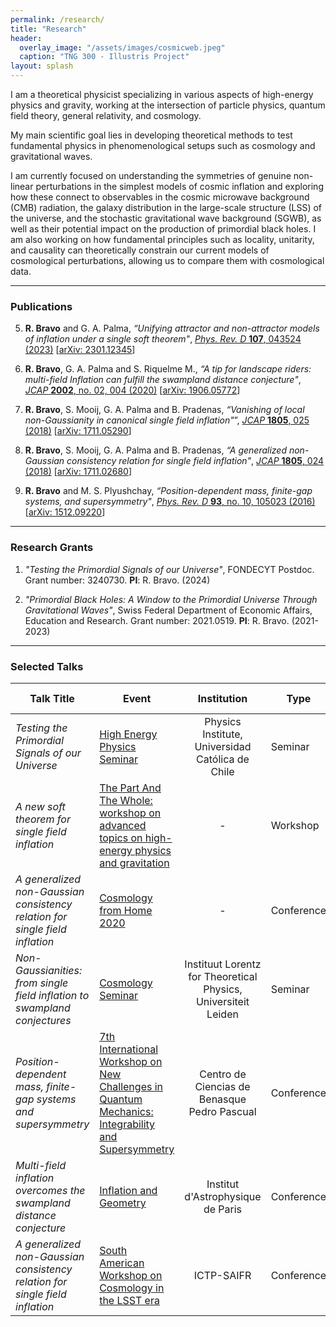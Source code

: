 ```yaml
---
permalink: /research/
title: "Research"
header:
  overlay_image: "/assets/images/cosmicweb.jpeg"
  caption: "TNG 300 - Illustris Project"
layout: splash
---
```


I am a theoretical physicist specializing in various aspects of high-energy physics and gravity, working at the intersection of particle physics, quantum field theory, general relativity, and cosmology. 

My main scientific goal lies in developing theoretical methods to test fundamental physics in phenomenological setups such as cosmology and gravitational waves. 

I am currently focused on understanding the symmetries of genuine non-linear perturbations in the simplest models of cosmic inflation and exploring how these connect to observables in the cosmic microwave background (CMB) radiation, the galaxy distribution in the large-scale structure (LSS) of the universe, and the stochastic gravitational wave background (SGWB), as well as their potential impact on the production of primordial black holes. I am also working on how fundamental principles such as locality, unitarity, and causality can theoretically constrain our current models of cosmological perturbations, allowing us to compare them with cosmological data.


----------------------------------------
### Publications

5. **R. Bravo** and G. A. Palma, *“Unifying attractor and non-attractor models of inflation under a single soft theorem"*, [*Phys. Rev. D* **107**, 043524 (2023)](https://doi.org/10.1103/PhysRevD.107.043524) [[arXiv: 2301.12345](https://arxiv.org/abs/2301.12345)]

4. **R. Bravo**, G. A. Palma and S. Riquelme M., *“A tip for landscape riders: multi-field Inflation
can fulfill the swampland distance conjecture"*, [*JCAP* **2002**, no. 02, 004 (2020)](https://doi.org/10.1088/1475-7516/2020/02/004) [[arXiv: 1906.05772](https://arxiv.org/abs/1906.05772)]

3. **R. Bravo**, S. Mooij, G. A. Palma and B. Pradenas, *“Vanishing of local non-Gaussianity in
canonical single field inflation"*”, [*JCAP* **1805**, 025 (2018)](https://doi.org/10.1088/1475-7516/2018/05/025) [[arXiv: 1711.05290](https://arxiv.org/abs/1711.05290)]

2. **R. Bravo**, S. Mooij, G. A. Palma and B. Pradenas, *“A generalized non-Gaussian consistency relation for single field inflation"*, [*JCAP* **1805**, 024 (2018)](https://doi.org/10.1088/1475-7516/2018/05/024) [[arXiv: 1711.02680](https://arxiv.org/abs/1711.02680)]

1. **R. Bravo** and M. S. Plyushchay, *“Position-dependent mass, finite-gap systems, and supersymmetry"*, [*Phys. Rev. D* **93**, no. 10, 105023 (2016)](http://journals.aps.org/prd/abstract/10.1103/PhysRevD.93.105023) [[arXiv: 1512.09220](https://arxiv.org/abs/1512.09220)]


----------------------------------------
### Research Grants

1. *"Testing the Primordial Signals of our Universe"*,  FONDECYT Postdoc. Grant number: 3240730. **PI**: R. Bravo. (2024)

2. *"Primordial Black Holes: A Window to the Primordial Universe Through Gravitational Waves"*,  Swiss Federal Department of Economic Affairs, Education and Research. Grant number: 2021.0519. **PI**: R. Bravo. (2021-2023)


----------------------------------------
### Selected Talks


| **Talk Title**                                                               | **Event**                                                                                                    | **Institution**                                   | **Type**       | **Date and Location**                                   |
|------------------------------------------------------------------------------|--------------------------------------------------------------------------------------------------------------|:-------------------------------------------------:|----------------|--------------------------------------------------------|
| *Testing the Primordial Signals of our Universe*                             | [High Energy Physics Seminar](https://www.instagram.com/p/DC1d8BOJMCF/?utm_source=ig_web_button_share_sheet) | Physics Institute, Universidad Católica de Chile | Seminar        | November 27, 2024, Santiago, Chile                    |
| *A new soft theorem for single field inflation*                              | [The Part And The Whole: workshop on advanced topics on high-energy physics and gravitation](https://laparteyeltodo.wordpress.com) |     -                                             | Workshop       | January 04–08, 2021 (online) |
| *A generalized non-Gaussian consistency relation for single field inflation* | [Cosmology from Home 2020](https://www.cosmologyfromhome.com)                                    |                   -                               | Conference     | August 24 – September 04, 2020  (online)              |
| *Non-Gaussianities: from single field inflation to swampland conjectures*    | [Cosmology Seminar](https://casimir.researchschool.nl/cosmology-seminar-rafael-bravo-universidad-de-chile-tba-4548.html) | Instituut Lorentz for Theoretical Physics, Universiteit Leiden | Seminar | November 13, 2019, Leiden, Netherlands |
| *Position-dependent mass, finite-gap systems and supersymmetry*              | [7th International Workshop on New Challenges in Quantum Mechanics: Integrability and Supersymmetry](http://benasque.org/2019qmis/cgi-bin/talks/allprint.pl) | Centro de Ciencias de Benasque Pedro Pascual     | Conference     | September 01–07, 2019, Benasque, Spain|
| *Multi-field inflation overcomes the swampland distance conjecture*          | [Inflation and Geometry](https://sites.google.com/view/inflation-geometry-2019/home?authuser=0)  | Institut d'Astrophysique de Paris               | Conference     | June 11–13, 2019, Paris, France                       |
| *A generalized non-Gaussian consistency relation for single field inflation* | [South American Workshop on Cosmology in the LSST era](https://www.ictp-saifr.org/south-american-workshop-on-cosmology-in-the-lsst-era/) | ICTP-SAIFR                                       | Conference     | December 17–21, 2018, São Paulo, Brazil |




